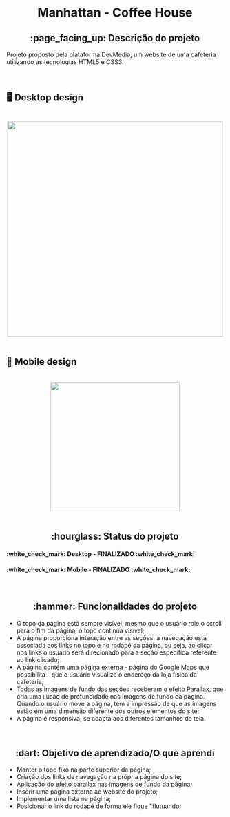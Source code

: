 <h1 align = "center">Manhattan - Coffee House</h1>
<h2 align = "center">:page_facing_up: Descrição do projeto</h2>
<p>Projeto proposto pela plataforma DevMedia, um website de uma cafeteria utilizando as tecnologias HTML5 e CSS3.</p>
<br>

## :desktop_computer: Desktop design
<br>
<div align = "center">
<img src = "https://github.com/gleicekelly13/Manhattan-Coffee-Shop/assets/80974593/b0aebb9b-b814-4af1-a3c7-ddea754bcdda" width = "500" />
</div>
<br>

## :iphone: Mobile design
<br>
<div align = "center">
<img src = "https://github.com/gleicekelly13/Manhattan-Coffee-Shop/assets/80974593/cb51a519-3658-436f-a323-c6d63020da10" width = "300" />
</div>
<br>

<h2 align="center">:hourglass: Status do projeto </h2>
<h4>:white_check_mark: Desktop - FINALIZADO :white_check_mark: </h4>
<h4>:white_check_mark: Mobile - FINALIZADO :white_check_mark: </h4>
<br>

<h2 align="center">:hammer: Funcionalidades do projeto </h2>
<ul>
  <li>O topo da página está sempre visível, mesmo que o usuário role o scroll para o fim da página, o topo continua visível; </li>
  <li>A página proporciona interação entre as seções, a navegação está associada aos links no topo e no rodapé da página, 
    ou seja, ao clicar nos links o usuário será direcionado para a seção específica referente ao link clicado; </li>
  <li>A página contém uma página externa - página do Google Maps que possibilita - que o usuário visualize o endereço da loja física da cafeteria; </li>
  <li>Todas as imagens de fundo das seções receberam o efeito Parallax, que cria uma ilusão de profundidade nas imagens de fundo da página. 
      Quando o usuário move a página, tem a impressão de que as imagens estão em uma dimensão diferente dos outros elementos do site;</li>
  <li>A página é responsiva, se adapta aos diferentes tamanhos de tela. </li>
</ul>
<br>

<h2 align="center"> :dart: Objetivo de aprendizado/O que aprendi </h2>
<ul>
  <li>Manter o topo fixo na parte superior da página; </li>
  <li>Criação dos links de navegação na própria página do site; </li>
  <li>Aplicação do efeito parallax nas imagens de fundo da página; </li>
  <li>Inserir uma página externa ao website do projeto; </li>
  <li>Implementar uma lista na página; </li>
  <li>Posicionar o link do rodapé de forma ele fique "flutuando;</li>
</ul>

